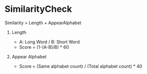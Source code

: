 # SimilarityCheck
Similarity = Length + AppearAlphabet

1. Length
    - A: Long Word / B: Short Word
    - Score = (1-(A-B)/B) * 60

2. Appear Alphabet
     - Score = (Same alphabet count) / (Total alphabet count) * 40
